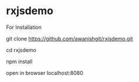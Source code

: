 # rxjsdemo

For Installation

git clone https://github.com/awanishgit/rxjsdemo.git

cd rxjsdemo

npm install

open in browser localhost:8080
